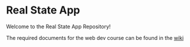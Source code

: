 # Real State App

Welcome to the Real State App Repository!

The required documents for the web dev course can be found in the [wiki](https://github.com/amoralesc/RealStateApp/wiki)

